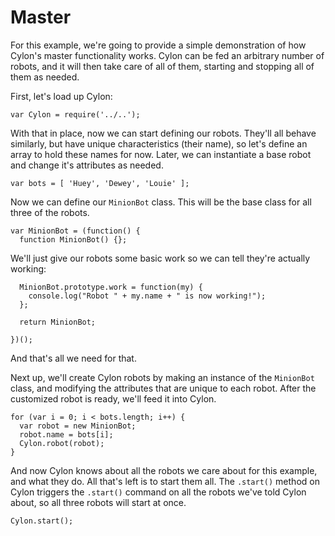 # Master

For this example, we're going to provide a simple demonstration of how Cylon's
master functionality works. Cylon can be fed an arbitrary number of robots, and
it will then take care of all of them, starting and stopping all of them as
needed.

First, let's load up Cylon:

    var Cylon = require('../..');

With that in place, now we can start defining our robots. They'll all behave
similarly, but have unique characteristics (their name), so let's
define an array to hold these names for now. Later, we can instantiate
a base robot and change it's attributes as needed.

    var bots = [ 'Huey', 'Dewey', 'Louie' ];

Now we can define our `MinionBot` class. This will be the base
class for all three of the robots.

    var MinionBot = (function() {
      function MinionBot() {};

We'll just give our robots some basic work so we can tell they're actually
working:

      MinionBot.prototype.work = function(my) {
        console.log("Robot " + my.name + " is now working!");
      };

      return MinionBot;

    })();

And that's all we need for that.

Next up, we'll create Cylon robots by making an instance of the `MinionBot`
class, and modifying the attributes that are unique to each robot. After the
customized robot is ready, we'll feed it into Cylon.

    for (var i = 0; i < bots.length; i++) {
      var robot = new MinionBot;
      robot.name = bots[i];
      Cylon.robot(robot);
    }

And now Cylon knows about all the robots we care about for this example, and
what they do. All that's left is to start them all. The `.start()` method on
Cylon triggers the `.start()` command on all the robots we've told Cylon about,
so all three robots will start at once.

    Cylon.start();
